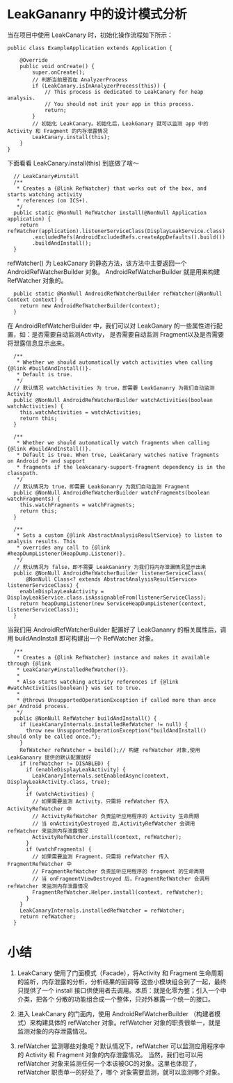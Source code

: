 # LeakGananry 中的设计模式分析

当在项目中使用 LeakCanary 时，初始化操作流程如下所示：

```
public class ExampleApplication extends Application {
 
    @Override
    public void onCreate() {
        super.onCreate();
        // 判断当前是否在 AnalyzerProcess
        if (LeakCanary.isInAnalyzerProcess(this)) {
            // This process is dedicated to LeakCanary for heap analysis.
            // You should not init your app in this process.
            return;
        }
        // 初始化 LeakCanary。初始化后，LeakGanary 就可以监测 app 中的 Activity 和 Fragment 的内存泄露情况
        LeakCanary.install(this);
    }
}
```

下面看看 LeakCanary.install(this) 到底做了啥～


```
  // LeakCanary#install
  /**
   * Creates a {@link RefWatcher} that works out of the box, and starts watching activity
   * references (on ICS+).
   */
  public static @NonNull RefWatcher install(@NonNull Application application) {
    return refWatcher(application).listenerServiceClass(DisplayLeakService.class)
        .excludedRefs(AndroidExcludedRefs.createAppDefaults().build())
        .buildAndInstall();
  }
```

refWatcher() 为 LeakCanary 的静态方法，该方法中主要返回一个 AndroidRefWatcherBuilder 对象。
AndroidRefWatcherBuilder 就是用来构建 RefWatcher 对象的。

```
  public static @NonNull AndroidRefWatcherBuilder refWatcher(@NonNull Context context) {
    return new AndroidRefWatcherBuilder(context);
  }
```

在 AndroidRefWatcherBuilder 中，我们可以对 LeakGanary 的一些属性进行配置，如：是否需要自动监测Activity，
是否需要自动监测 Fragment以及是否需要将泄露信息显示出来。

```
  /**
   * Whether we should automatically watch activities when calling {@link #buildAndInstall()}.
   * Default is true.
   */
  // 默认情况 watchActivities 为 true，即需要 LeakGananry 为我们自动监测 Activity
  public @NonNull AndroidRefWatcherBuilder watchActivities(boolean watchActivities) {
    this.watchActivities = watchActivities;
    return this;
  }

  /**
   * Whether we should automatically watch fragments when calling {@link #buildAndInstall()}.
   * Default is true. When true, LeakCanary watches native fragments on Android O+ and support
   * fragments if the leakcanary-support-fragment dependency is in the classpath.
   */
  // 默认情况为 true，即需要 LeakGananry 为我们自动监测 Fragment
  public @NonNull AndroidRefWatcherBuilder watchFragments(boolean watchFragments) {
    this.watchFragments = watchFragments;
    return this;
  }

  /**
   * Sets a custom {@link AbstractAnalysisResultService} to listen to analysis results. This
   * overrides any call to {@link #heapDumpListener(HeapDump.Listener)}.
   */
  // 默认情况为 false，即不需要 LeakGananry 为我们将内存泄漏情况显示出来
  public @NonNull AndroidRefWatcherBuilder listenerServiceClass(
      @NonNull Class<? extends AbstractAnalysisResultService> listenerServiceClass) {
    enableDisplayLeakActivity = DisplayLeakService.class.isAssignableFrom(listenerServiceClass);
    return heapDumpListener(new ServiceHeapDumpListener(context, listenerServiceClass));
  }
```

当我们用 AndroidRefWatcherBuilder 配置好了 LeakGananry 的相关属性后，调用 buildAndInstall 即可构建出一个 
RefWatcher 对象。

```
  /**
   * Creates a {@link RefWatcher} instance and makes it available through {@link
   * LeakCanary#installedRefWatcher()}.
   *
   * Also starts watching activity references if {@link #watchActivities(boolean)} was set to true.
   *
   * @throws UnsupportedOperationException if called more than once per Android process.
   */
  public @NonNull RefWatcher buildAndInstall() {
    if (LeakCanaryInternals.installedRefWatcher != null) {
      throw new UnsupportedOperationException("buildAndInstall() should only be called once.");
    }
    RefWatcher refWatcher = build();// 构建 refWatcher 对象,使用 LeakGananry 提供的默认配置就好
    if (refWatcher != DISABLED) {
      if (enableDisplayLeakActivity) {
        LeakCanaryInternals.setEnabledAsync(context, DisplayLeakActivity.class, true);
      }
      if (watchActivities) {
        // 如果需要监测 Activity，只需将 refWatcher 传入 ActivityRefWatcher 中
        // ActivityRefWatcher 负责监听应用程序的 Activity 生命周期
        // 当 onActivityDestroyed 后,ActivityRefWatcher 会调用 refWatcher 来监测内存泄露情况
        ActivityRefWatcher.install(context, refWatcher);
      }
      if (watchFragments) {
        // 如果需要监测 Fragment，只需将 refWatcher 传入 FragmentRefWatcher 中
        // FragmentRefWatcher 负责监听应用程序的 fragment 的生命周期
        // 当 onFragmentViewDestroyed 后，FragmentRefWatcher 会调用 refWatcher 来监测内存泄露情况
        FragmentRefWatcher.Helper.install(context, refWatcher);
      }
    }
    LeakCanaryInternals.installedRefWatcher = refWatcher;
    return refWatcher;
  }
```

# 小结

1. LeakCanary 使用了门面模式（Facade），将Activity 和 Fragment 生命周期的监听，内存泄露的分析，分析结果的回调等
   这些小模块组合到了一起，最终只提供了一个 install 接口供使用者去调用。本质：就是化零为整；引入一个中介类，把各个
   分散的功能组合成一个整体，只对外暴露一个统一的接口。

2. 进入 LeakCanary 的门面内，使用 AndroidRefWatcherBuilder （构建者模式）来构建具体的 refWatcher 对象。refWatcher 
   对象的职责很单一，就是监测对象的内存泄露情况。

3. refWatcher 监测哪些对象呢？默认情况下，refWatcher 可以监测应用程序中的 Activity 和 Fragment 对象的内存泄露情况。
   当然，我们也可以用 refWatcher 对象来监测任何一个本该被GC的对象。这里也体现了，refWatcher 职责单一的好处了，哪个
   对象需要监测，就可以监测哪个对象。
























